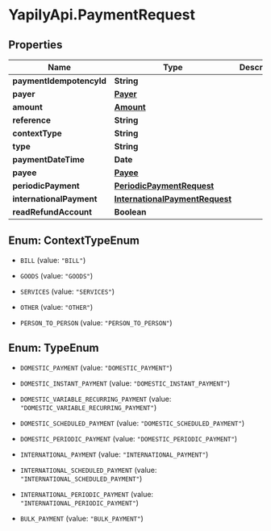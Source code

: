 # YapilyApi.PaymentRequest

## Properties

Name | Type | Description | Notes
------------ | ------------- | ------------- | -------------
**paymentIdempotencyId** | **String** |  | [optional] 
**payer** | [**Payer**](Payer.md) |  | [optional] 
**amount** | [**Amount**](Amount.md) |  | [optional] 
**reference** | **String** |  | [optional] 
**contextType** | **String** |  | [optional] 
**type** | **String** |  | 
**paymentDateTime** | **Date** |  | [optional] 
**payee** | [**Payee**](Payee.md) |  | 
**periodicPayment** | [**PeriodicPaymentRequest**](PeriodicPaymentRequest.md) |  | [optional] 
**internationalPayment** | [**InternationalPaymentRequest**](InternationalPaymentRequest.md) |  | [optional] 
**readRefundAccount** | **Boolean** |  | [optional] 



## Enum: ContextTypeEnum


* `BILL` (value: `"BILL"`)

* `GOODS` (value: `"GOODS"`)

* `SERVICES` (value: `"SERVICES"`)

* `OTHER` (value: `"OTHER"`)

* `PERSON_TO_PERSON` (value: `"PERSON_TO_PERSON"`)





## Enum: TypeEnum


* `DOMESTIC_PAYMENT` (value: `"DOMESTIC_PAYMENT"`)

* `DOMESTIC_INSTANT_PAYMENT` (value: `"DOMESTIC_INSTANT_PAYMENT"`)

* `DOMESTIC_VARIABLE_RECURRING_PAYMENT` (value: `"DOMESTIC_VARIABLE_RECURRING_PAYMENT"`)

* `DOMESTIC_SCHEDULED_PAYMENT` (value: `"DOMESTIC_SCHEDULED_PAYMENT"`)

* `DOMESTIC_PERIODIC_PAYMENT` (value: `"DOMESTIC_PERIODIC_PAYMENT"`)

* `INTERNATIONAL_PAYMENT` (value: `"INTERNATIONAL_PAYMENT"`)

* `INTERNATIONAL_SCHEDULED_PAYMENT` (value: `"INTERNATIONAL_SCHEDULED_PAYMENT"`)

* `INTERNATIONAL_PERIODIC_PAYMENT` (value: `"INTERNATIONAL_PERIODIC_PAYMENT"`)

* `BULK_PAYMENT` (value: `"BULK_PAYMENT"`)




